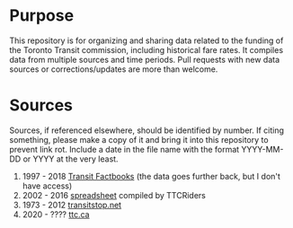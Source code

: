 # Purpose

This repository is for organizing and sharing data related to the funding of the Toronto Transit commission, including historical fare rates. It compiles data from multiple sources and time periods. Pull requests with new data sources or corrections/updates are more than welcome. 

# Sources
Sources, if referenced elsewhere, should be identified by number. If citing something, please make a copy of it and bring it into this repository to prevent link rot. Include a date in the file name with the format YYYY-MM-DD or YYYY at the very least. 

1. 1997 - 2018 [Transit Factbooks](/sources/Ontario_Transit_Factbooks/) (the data goes further back, but I don't have access)
2. 2002 - 2016 [spreadsheet](https://docs.google.com/spreadsheets/d/1svaHKJL3F5kDFl0zO4rnQesVh0Y8yr5i1yNSGUObe_w/edit?ts=5d8cc5cb#gid=1086639968) compiled by TTCRiders
3. 1973 - 2012 [transitstop.net](/sources/transitstop.net/)
4. 2020 - ???? [ttc.ca](/sources/ttc.ca)
